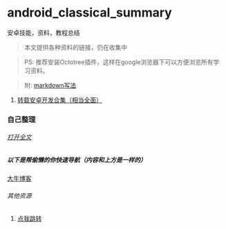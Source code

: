 # android_classical_summary
安卓技能，资料，教程总结

>本文提供各种资料的链接，仍在收集中

>PS: 推荐安装Octotree插件，这样在google浏览器下可以方便浏览所有学习资料。

>附: [markdown写法](https://github.com/guodongxiaren/README)


1. [转载安卓开发合集（相当全面）](https://github.com/389273716/android-skill-summary)

### 自己整理

###### [打开全文](https://github.com/jackyliugit/android_classical_summary/blob/master/%E5%85%B8%E8%97%8F%E7%BB%8F%E5%85%B8.md)
##### 以下是帮偷懒的你快速导航（内容和上方是一样的）
[大牛博客](https://github.com/jackyliugit/android_classical_summary/blob/master/%E5%85%B8%E8%97%8F%E7%BB%8F%E5%85%B8.md#大牛博客)

###### 其他资源
1. [点我跳转](https://github.com/jackyliugit/android_classical_summary/blob/master/%E5%85%B6%E4%BB%96%E8%B5%84%E6%BA%90%E4%BD%A0%E5%BA%94%E8%AF%A5%E6%87%82%E5%BE%97.md)
